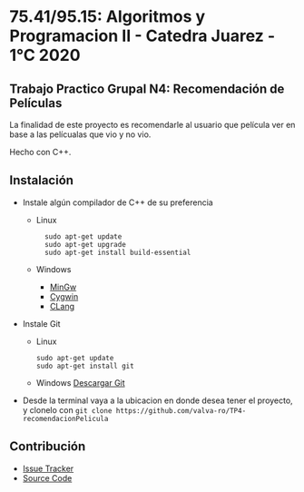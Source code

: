 75.41/95.15: Algoritmos y Programacion II - Catedra Juarez - 1°C 2020
================
Trabajo Practico Grupal N4: Recomendación de Películas
------------
La finalidad de este proyecto es recomendarle al usuario que película ver en base a las pelícualas que vio y no vio.

Hecho con C++.

Instalación
------------

- Instale algún compilador de C++ de su preferencia
    - Linux 
    
            sudo apt-get update
            sudo apt-get upgrade
            sudo apt-get install build-essential
            
    - Windows 
        - [MinGw](https://osdn.net/projects/mingw/releases/) 
        - [Cygwin](https://sourceware.org/cygwin/)
        - [CLang](https://releases.llvm.org/download.html)
        
- Instale Git
	- Linux 
	
	      sudo apt-get update
		  sudo apt-get install git
		    
	- Windows [Descargar Git](https://git-scm.com/downloads)

- Desde la terminal vaya a la ubicacion en donde desea tener el proyecto, y clonelo con `git clone https://github.com/valva-ro/TP4-recomendacionPelicula` 

Contribución
----------

- [Issue Tracker](https://github.com/valva-ro/TP4-recomendacionPelicula/issues)
- [Source Code](https://github.com/valva-ro/TP4-recomendacionPelicula)
